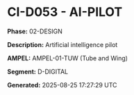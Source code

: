 # CI-D053 - AI-PILOT

**Phase:** 02-DESIGN

**Description:** Artificial intelligence pilot

**AMPEL:** AMPEL-01-TUW (Tube and Wing)

**Segment:** D-DIGITAL

**Generated:** 2025-08-25 17:27:29 UTC
